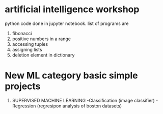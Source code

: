 # artificial intelligence workshop 
python code done in jupyter notebook.
list of programs are
1. fibonacci
2. positive numbers in a range
3. accessing tuples
4. assigning lists
5. deletion element in dictionary
# New ML category basic simple projects
1. SUPERVISED MACHINE LEARNING -Classification (image classifier) -Regression (regresipon analysis of boston datasets)
